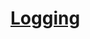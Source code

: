 # [Logging](http://static.springsource.org/spring/docs/3.0.x/spring-framework-reference/html/overview.html#d0e743) #